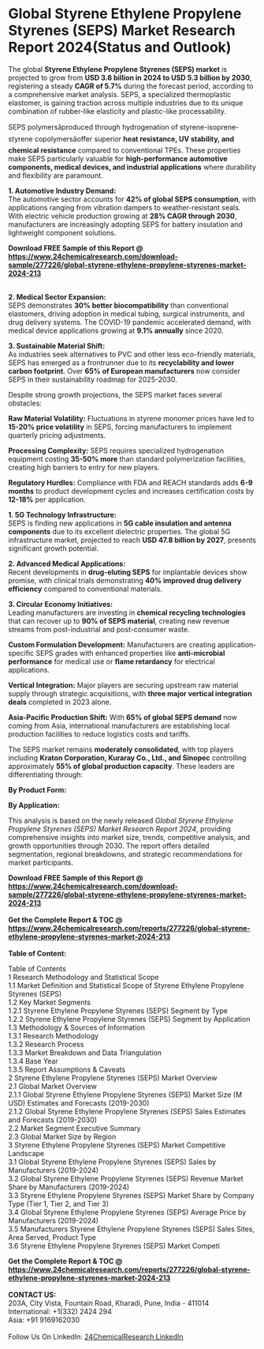 <h1>Global Styrene Ethylene Propylene Styrenes (SEPS) Market Research Report 2024(Status and Outlook)</h1><p>The global <strong>Styrene Ethylene Propylene Styrenes (SEPS) market</strong> is projected to grow from <strong>USD 3.8 billion in 2024 to USD 5.3 billion by 2030</strong>, registering a steady <strong>CAGR of 5.7%</strong> during the forecast period, according to a comprehensive market analysis. SEPS, a specialized thermoplastic elastomer, is gaining traction across multiple industries due to its unique combination of rubber-like elasticity and plastic-like processability.</p><p>SEPS polymersâproduced through hydrogenation of styrene-isoprene-styrene copolymersâoffer superior <strong>heat resistance, UV stability, and chemical resistance</strong> compared to conventional TPEs. These properties make SEPS particularly valuable for <strong>high-performance automotive components, medical devices, and industrial applications</strong> where durability and flexibility are paramount.</p><p><strong>1. Automotive Industry Demand:</strong><br>
The automotive sector accounts for <strong>42% of global SEPS consumption</strong>, with applications ranging from vibration dampers to weather-resistant seals. With electric vehicle production growing at <strong>28% CAGR through 2030</strong>, manufacturers are increasingly adopting SEPS for battery insulation and lightweight component solutions.</p><div><b>Download FREE Sample of this Report @ 
            <a href="https://www.24chemicalresearch.com/download-sample/277226/global-styrene-ethylene-propylene-styrenes-market-2024-213">
            https://www.24chemicalresearch.com/download-sample/277226/global-styrene-ethylene-propylene-styrenes-market-2024-213</a></b></div><br><p><strong>2. Medical Sector Expansion:</strong><br>
SEPS demonstrates <strong>30% better biocompatibility</strong> than conventional elastomers, driving adoption in medical tubing, surgical instruments, and drug delivery systems. The COVID-19 pandemic accelerated demand, with medical device applications growing at <strong>9.1% annually</strong> since 2020.</p><p><strong>3. Sustainable Material Shift:</strong><br>
As industries seek alternatives to PVC and other less eco-friendly materials, SEPS has emerged as a frontrunner due to its <strong>recyclability and lower carbon footprint</strong>. Over <strong>65% of European manufacturers</strong> now consider SEPS in their sustainability roadmap for 2025-2030.</p><p>Despite strong growth projections, the SEPS market faces several obstacles:</p><p><strong>Raw Material Volatility:</strong> Fluctuations in styrene monomer prices have led to <strong>15-20% price volatility</strong> in SEPS, forcing manufacturers to implement quarterly pricing adjustments.</p><p><strong>Processing Complexity:</strong> SEPS requires specialized hydrogenation equipment costing <strong>35-50% more</strong> than standard polymerization facilities, creating high barriers to entry for new players.</p><p><strong>Regulatory Hurdles:</strong> Compliance with FDA and REACH standards adds <strong>6-9 months</strong> to product development cycles and increases certification costs by <strong>12-18%</strong> per application.</p><p><strong>1. 5G Technology Infrastructure:</strong><br>
SEPS is finding new applications in <strong>5G cable insulation and antenna components</strong> due to its excellent dielectric properties. The global 5G infrastructure market, projected to reach <strong>USD 47.8 billion by 2027</strong>, presents significant growth potential.</p><p><strong>2. Advanced Medical Applications:</strong><br>
Recent developments in <strong>drug-eluting SEPS</strong> for implantable devices show promise, with clinical trials demonstrating <strong>40% improved drug delivery efficiency</strong> compared to conventional materials.</p><p><strong>3. Circular Economy Initiatives:</strong><br>
Leading manufacturers are investing in <strong>chemical recycling technologies</strong> that can recover up to <strong>90% of SEPS material</strong>, creating new revenue streams from post-industrial and post-consumer waste.</p><p><strong>Custom Formulation Development:</strong> Manufacturers are creating application-specific SEPS grades with enhanced properties like <strong>anti-microbial performance</strong> for medical use or <strong>flame retardancy</strong> for electrical applications.</p><p><strong>Vertical Integration:</strong> Major players are securing upstream raw material supply through strategic acquisitions, with <strong>three major vertical integration deals</strong> completed in 2023 alone.</p><p><strong>Asia-Pacific Production Shift:</strong> With <strong>65% of global SEPS demand</strong> now coming from Asia, international manufacturers are establishing local production facilities to reduce logistics costs and tariffs.</p><p>The SEPS market remains <strong>moderately consolidated</strong>, with top players including <strong>Kraton Corporation, Kuraray Co., Ltd., and Sinopec</strong> controlling approximately <strong>55% of global production capacity</strong>. These leaders are differentiating through:</p><p><strong>By Product Form:</strong></p><p><strong>By Application:</strong></p><p>This analysis is based on the newly released <em>Global Styrene Ethylene Propylene Styrenes (SEPS) Market Research Report 2024</em>, providing comprehensive insights into market size, trends, competitive analysis, and growth opportunities through 2030. The report offers detailed segmentation, regional breakdowns, and strategic recommendations for market participants.</p><div><b>Download FREE Sample of this Report @ 
            <a href="https://www.24chemicalresearch.com/download-sample/277226/global-styrene-ethylene-propylene-styrenes-market-2024-213">
            https://www.24chemicalresearch.com/download-sample/277226/global-styrene-ethylene-propylene-styrenes-market-2024-213</a></b></div><br><div><b>Get the Complete Report & TOC @ 
            <a href="https://www.24chemicalresearch.com/reports/277226/global-styrene-ethylene-propylene-styrenes-market-2024-213">
            https://www.24chemicalresearch.com/reports/277226/global-styrene-ethylene-propylene-styrenes-market-2024-213</a></b></div><br>
            <b>Table of Content:</b><p>Table of Contents<br />
1 Research Methodology and Statistical Scope<br />
1.1 Market Definition and Statistical Scope of Styrene Ethylene Propylene Styrenes (SEPS)<br />
1.2 Key Market Segments<br />
1.2.1 Styrene Ethylene Propylene Styrenes (SEPS) Segment by Type<br />
1.2.2 Styrene Ethylene Propylene Styrenes (SEPS) Segment by Application<br />
1.3 Methodology & Sources of Information<br />
1.3.1 Research Methodology<br />
1.3.2 Research Process<br />
1.3.3 Market Breakdown and Data Triangulation<br />
1.3.4 Base Year<br />
1.3.5 Report Assumptions & Caveats<br />
2 Styrene Ethylene Propylene Styrenes (SEPS) Market Overview<br />
2.1 Global Market Overview<br />
2.1.1 Global Styrene Ethylene Propylene Styrenes (SEPS) Market Size (M USD) Estimates and Forecasts (2019-2030)<br />
2.1.2 Global Styrene Ethylene Propylene Styrenes (SEPS) Sales Estimates and Forecasts (2019-2030)<br />
2.2 Market Segment Executive Summary<br />
2.3 Global Market Size by Region<br />
3 Styrene Ethylene Propylene Styrenes (SEPS) Market Competitive Landscape<br />
3.1 Global Styrene Ethylene Propylene Styrenes (SEPS) Sales by Manufacturers (2019-2024)<br />
3.2 Global Styrene Ethylene Propylene Styrenes (SEPS) Revenue Market Share by Manufacturers (2019-2024)<br />
3.3 Styrene Ethylene Propylene Styrenes (SEPS) Market Share by Company Type (Tier 1, Tier 2, and Tier 3)<br />
3.4 Global Styrene Ethylene Propylene Styrenes (SEPS) Average Price by Manufacturers (2019-2024)<br />
3.5 Manufacturers Styrene Ethylene Propylene Styrenes (SEPS) Sales Sites, Area Served, Product Type<br />
3.6 Styrene Ethylene Propylene Styrenes (SEPS) Market Competi</p><div><b>Get the Complete Report & TOC @ 
            <a href="https://www.24chemicalresearch.com/reports/277226/global-styrene-ethylene-propylene-styrenes-market-2024-213">
            https://www.24chemicalresearch.com/reports/277226/global-styrene-ethylene-propylene-styrenes-market-2024-213</a></b></div><br><b>CONTACT US:</b><br>
            203A, City Vista, Fountain Road, Kharadi, Pune, India - 411014<br>
            International: +1(332) 2424 294<br>
            Asia: +91 9169162030 <br><br>
            Follow Us On LinkedIn: <a href="https://www.linkedin.com/company/24chemicalresearch/">24ChemicalResearch LinkedIn</a>